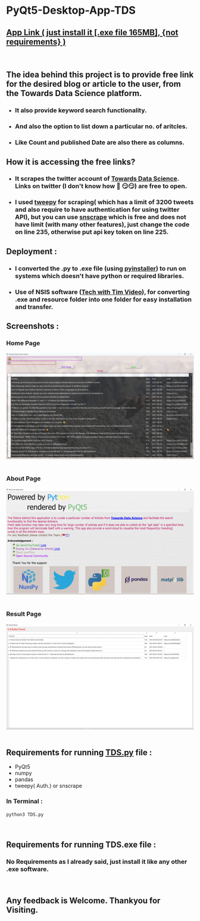 # PyQt5-Desktop-App-TDS

## **[App Link ( just install it [.exe file 165MB], {not requirements} )](https://drive.google.com/file/d/1R8HqzhDboD9iiafNJtBPOewwSjwN0FS0/view?usp=sharing)**
<br>

## The idea behind this project is to provide free link for the desired blog or article to the user, from the **Towards Data Science** platform.

- ### It also provide keyword search functionality.
- ### And also the option to list down a particular no. of aritcles.
- ### Like Count and published Date are also there as columns.

## How it is accessing the free links?
- ### It scrapes the twitter account of **[Towards Data Science](https://twitter.com/tdatascience)**. Links on twitter (I don't know how 💃  😏😏) are free to open.
- ### I used **[tweepy](https://docs.tweepy.org/en/stable/)** for scraping( which has a limit of 3200 tweets and also require to have authentication for using twitter API), but you can use **[snscrape](https://github.com/JustAnotherArchivist/snscrape)** which is free and does not have limit (with many other features), just change the code on **line 235**, otherwise put api key token on **line 225**.

## Deployment : 
- ### I converted the **.py** to **.exe** file (using **[pyinstaller](https://pyinstaller.readthedocs.io/en/stable/)**) to run on systems which doesn't have **python** or **required libraries**.

- ### Use of NSIS software ([Tech with Tim Video](https://youtu.be/UZX5kH72Yx4 )), for converting **.exe and resource folder** into **one folder** for easy installation  and transfer.
## Screenshots :

### Home Page

![](res/ss1.png)
<br><br>

### About Page

![](res/ss2.png)
<br><br>

### Result Page

![](res/ss3.png)
<br><br>

## Requirements for running **[TDS.py]()** file : 
- PyQt5
- numpy
- pandas
- tweepy( Auth.) or snscrape
### In Terminal : 
```bash
python3 TDS.py
```
<br>

## Requirements for running **TDS.exe** file : 
### **No Requirements** as I already said, just install it like any other **.exe software**.

<br>

## Any feedback is Welcome. Thankyou for Visiting.